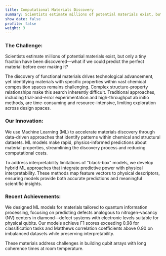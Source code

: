 ```yaml
---
title: Computational Materials Discovery
summary: Scientists estimate millions of potential materials exist, but only a tiny fraction have been discovered—what if we could predict the perfect material before ever making it?
show_date: false
profile: false
weight: 3
---
```

### The Challenge:
Scientists estimate millions of potential materials exist, but only a tiny fraction have been discovered—what if we could predict the perfect material before ever making it?

The discovery of functional materials drives technological advancement, yet identifying materials with specific properties within vast chemical composition spaces remains challenging. Complex structure-property relationships make this search inherently difficult. Traditional approaches, including trial-and-error experimentation and high-throughput ab initio methods, are time-consuming and resource-intensive, limiting exploration across design spaces.

### Our Innovation:
We use Machine Learning (ML) to accelerate materials discovery through data-driven approaches that identify patterns within chemical and structural datasets. ML models make rapid, physics-informed predictions about material properties, streamlining the discovery process and reducing computational costs.

To address interpretability limitations of "black-box" models, we develop hybrid ML approaches that integrate predictive power with physical interpretability. These methods map feature vectors to physical descriptors, ensuring models provide both accurate predictions and meaningful scientific insights.

### Recent Achievements:
We designed ML models for materials tailored to quantum information processing, focusing on predicting defects analogous to nitrogen-vacancy (NV) centers in diamond—defect systems with electronic levels suitable for physical qubits. Our models achieve F1 scores exceeding 0.98 for classification tasks and Matthews correlation coefficients above 0.90 on imbalanced datasets while preserving interpretability.

These materials address challenges in building qubit arrays with long coherence times at room temperature.

